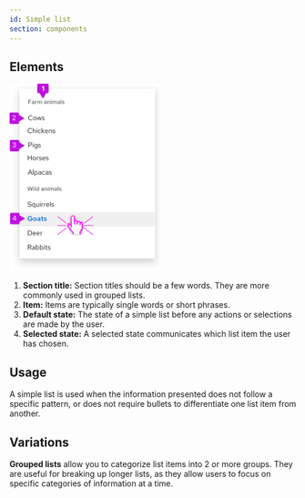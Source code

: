 ```yaml
---
id: Simple list
section: components
---
```


## Elements
<img src="./img/simple-list.png" alt="a simple list diagram depicting the locations of the section title, item, default state, and selected state" width="270"/>

1. **Section title:** Section titles should be a few words. They are more commonly used in grouped lists. 
2. **Item:** Items are typically single words or short phrases.
3. **Default state:** The state of a simple list before any actions or selections are made by the user.
4. **Selected state:** A selected state communicates which list item the user has chosen.

## Usage

A simple list is used when the information presented does not follow a specific pattern, or does not require bullets to differentiate one list item from another. 

## Variations

**Grouped lists** allow you to categorize list items into 2 or more groups. They are useful for breaking up longer lists, as they allow users to focus on specific categories of information at a time. 

